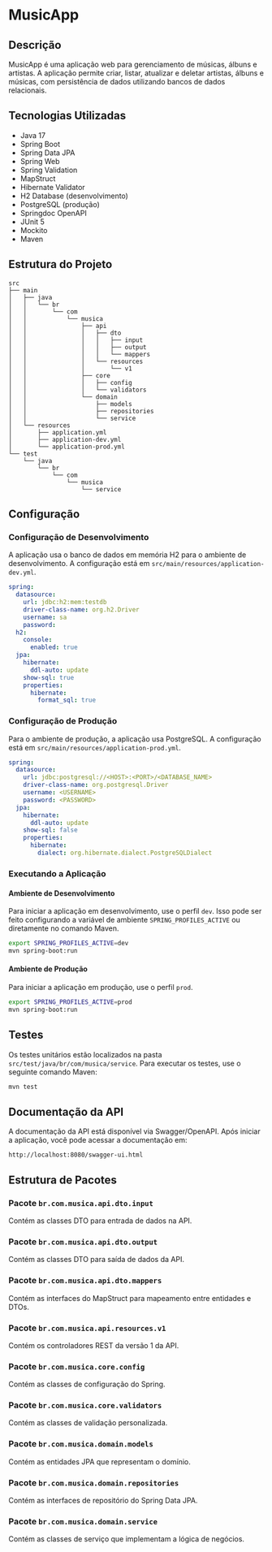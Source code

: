 # MusicApp

## Descrição

MusicApp é uma aplicação web para gerenciamento de músicas, álbuns e artistas. A aplicação permite criar, listar, atualizar e deletar artistas, álbuns e músicas, com persistência de dados utilizando bancos de dados relacionais.

## Tecnologias Utilizadas

- Java 17
- Spring Boot
- Spring Data JPA
- Spring Web
- Spring Validation
- MapStruct
- Hibernate Validator
- H2 Database (desenvolvimento)
- PostgreSQL (produção)
- Springdoc OpenAPI
- JUnit 5
- Mockito
- Maven

## Estrutura do Projeto

```plaintext
src
├── main
│   ├── java
│   │   └── br
│   │       └── com
│   │           └── musica
│   │               ├── api
│   │               │   ├── dto
│   │               │   │   ├── input
│   │               │   │   ├── output
│   │               │   │   └── mappers
│   │               │   └── resources
│   │               │       └── v1
│   │               ├── core
│   │               │   ├── config
│   │               │   └── validators
│   │               └── domain
│   │                   ├── models
│   │                   ├── repositories
│   │                   └── service
│   └── resources
│       ├── application.yml
│       ├── application-dev.yml
│       └── application-prod.yml
└── test
    └── java
        └── br
            └── com
                └── musica
                    └── service
```

## Configuração

### Configuração de Desenvolvimento

A aplicação usa o banco de dados em memória H2 para o ambiente de desenvolvimento. A configuração está em `src/main/resources/application-dev.yml`.

```yaml
spring:
  datasource:
    url: jdbc:h2:mem:testdb
    driver-class-name: org.h2.Driver
    username: sa
    password:
  h2:
    console:
      enabled: true
  jpa:
    hibernate:
      ddl-auto: update
    show-sql: true
    properties:
      hibernate:
        format_sql: true
```

### Configuração de Produção

Para o ambiente de produção, a aplicação usa PostgreSQL. A configuração está em `src/main/resources/application-prod.yml`.

```yaml
spring:
  datasource:
    url: jdbc:postgresql://<HOST>:<PORT>/<DATABASE_NAME>
    driver-class-name: org.postgresql.Driver
    username: <USERNAME>
    password: <PASSWORD>
  jpa:
    hibernate:
      ddl-auto: update
    show-sql: false
    properties:
      hibernate:
        dialect: org.hibernate.dialect.PostgreSQLDialect
```

### Executando a Aplicação

#### Ambiente de Desenvolvimento

Para iniciar a aplicação em desenvolvimento, use o perfil `dev`. Isso pode ser feito configurando a variável de ambiente `SPRING_PROFILES_ACTIVE` ou diretamente no comando Maven.

```sh
export SPRING_PROFILES_ACTIVE=dev
mvn spring-boot:run
```

#### Ambiente de Produção

Para iniciar a aplicação em produção, use o perfil `prod`.

```sh
export SPRING_PROFILES_ACTIVE=prod
mvn spring-boot:run
```

## Testes

Os testes unitários estão localizados na pasta `src/test/java/br/com/musica/service`. Para executar os testes, use o seguinte comando Maven:

```sh
mvn test
```

## Documentação da API

A documentação da API está disponível via Swagger/OpenAPI. Após iniciar a aplicação, você pode acessar a documentação em:

```
http://localhost:8080/swagger-ui.html
```

## Estrutura de Pacotes

### Pacote `br.com.musica.api.dto.input`
Contém as classes DTO para entrada de dados na API.

### Pacote `br.com.musica.api.dto.output`
Contém as classes DTO para saída de dados da API.

### Pacote `br.com.musica.api.dto.mappers`
Contém as interfaces do MapStruct para mapeamento entre entidades e DTOs.

### Pacote `br.com.musica.api.resources.v1`
Contém os controladores REST da versão 1 da API.

### Pacote `br.com.musica.core.config`
Contém as classes de configuração do Spring.

### Pacote `br.com.musica.core.validators`
Contém as classes de validação personalizada.

### Pacote `br.com.musica.domain.models`
Contém as entidades JPA que representam o domínio.

### Pacote `br.com.musica.domain.repositories`
Contém as interfaces de repositório do Spring Data JPA.

### Pacote `br.com.musica.domain.service`
Contém as classes de serviço que implementam a lógica de negócios.

